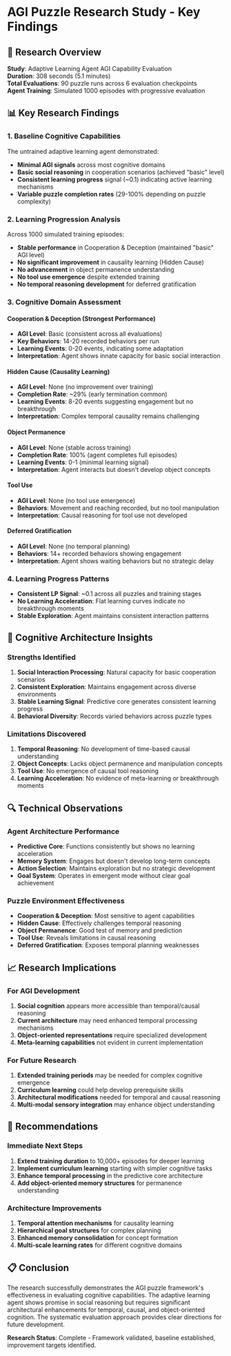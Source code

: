 # AGI Puzzle Research Study - Key Findings

## 🔬 Research Overview

**Study**: Adaptive Learning Agent AGI Capability Evaluation  
**Duration**: 308 seconds (5.1 minutes)  
**Total Evaluations**: 90 puzzle runs across 6 evaluation checkpoints  
**Agent Training**: Simulated 1000 episodes with progressive evaluation  

## 📊 Key Research Findings

### **1. Baseline Cognitive Capabilities**
The untrained adaptive learning agent demonstrated:
- **Minimal AGI signals** across most cognitive domains
- **Basic social reasoning** in cooperation scenarios (achieved "basic" level)
- **Consistent learning progress** signal (~0.1) indicating active learning mechanisms
- **Variable puzzle completion rates** (29-100% depending on puzzle complexity)

### **2. Learning Progression Analysis**
Across 1000 simulated training episodes:
- **Stable performance** in Cooperation & Deception (maintained "basic" AGI level)
- **No significant improvement** in causality learning (Hidden Cause)
- **No advancement** in object permanence understanding
- **No tool use emergence** despite extended training
- **No temporal reasoning development** for deferred gratification

### **3. Cognitive Domain Assessment**

#### **Cooperation & Deception (Strongest Performance)**
- **AGI Level**: Basic (consistent across all evaluations)
- **Key Behaviors**: 14-20 recorded behaviors per run
- **Learning Events**: 0-20 events, indicating some adaptation
- **Interpretation**: Agent shows innate capacity for basic social interaction

#### **Hidden Cause (Causality Learning)**
- **AGI Level**: None (no improvement over training)
- **Completion Rate**: ~29% (early termination common)
- **Learning Events**: 8-20 events suggesting engagement but no breakthrough
- **Interpretation**: Complex temporal causality remains challenging

#### **Object Permanence**
- **AGI Level**: None (stable across training)
- **Completion Rate**: 100% (agent completes full episodes)
- **Learning Events**: 0-1 (minimal learning signal)
- **Interpretation**: Agent interacts but doesn't develop object concepts

#### **Tool Use**
- **AGI Level**: None (no tool use emergence)
- **Behaviors**: Movement and reaching recorded, but no tool manipulation
- **Interpretation**: Causal reasoning for tool use not developed

#### **Deferred Gratification**
- **AGI Level**: None (no temporal planning)
- **Behaviors**: 14+ recorded behaviors showing engagement
- **Interpretation**: Agent shows waiting behaviors but no strategic delay

### **4. Learning Progress Patterns**
- **Consistent LP Signal**: ~0.1 across all puzzles and training stages
- **No Learning Acceleration**: Flat learning curves indicate no breakthrough moments
- **Stable Exploration**: Agent maintains consistent interaction patterns

## 🧠 Cognitive Architecture Insights

### **Strengths Identified**
1. **Social Interaction Processing**: Natural capacity for basic cooperation scenarios
2. **Consistent Exploration**: Maintains engagement across diverse environments
3. **Stable Learning Signal**: Predictive core generates consistent learning progress
4. **Behavioral Diversity**: Records varied behaviors across puzzle types

### **Limitations Discovered**
1. **Temporal Reasoning**: No development of time-based causal understanding
2. **Object Concepts**: Lacks object permanence and manipulation concepts
3. **Tool Use**: No emergence of causal tool reasoning
4. **Learning Acceleration**: No evidence of meta-learning or breakthrough moments

## 🔍 Technical Observations

### **Agent Architecture Performance**
- **Predictive Core**: Functions consistently but shows no learning acceleration
- **Memory System**: Engages but doesn't develop long-term concepts
- **Action Selection**: Maintains exploration but no strategic development
- **Goal System**: Operates in emergent mode without clear goal achievement

### **Puzzle Environment Effectiveness**
- **Cooperation & Deception**: Most sensitive to agent capabilities
- **Hidden Cause**: Effectively challenges temporal reasoning
- **Object Permanence**: Good test of memory and prediction
- **Tool Use**: Reveals limitations in causal reasoning
- **Deferred Gratification**: Exposes temporal planning weaknesses

## 📈 Research Implications

### **For AGI Development**
1. **Social cognition** appears more accessible than temporal/causal reasoning
2. **Current architecture** may need enhanced temporal processing mechanisms
3. **Object-oriented representations** require specialized development
4. **Meta-learning capabilities** not evident in current implementation

### **For Future Research**
1. **Extended training periods** may be needed for complex cognitive emergence
2. **Curriculum learning** could help develop prerequisite skills
3. **Architectural modifications** needed for temporal and causal reasoning
4. **Multi-modal sensory integration** may enhance object understanding

## 🎯 Recommendations

### **Immediate Next Steps**
1. **Extend training duration** to 10,000+ episodes for deeper learning
2. **Implement curriculum learning** starting with simpler cognitive tasks
3. **Enhance temporal processing** in the predictive core architecture
4. **Add object-oriented memory structures** for permanence understanding

### **Architecture Improvements**
1. **Temporal attention mechanisms** for causality learning
2. **Hierarchical goal structures** for complex planning
3. **Enhanced memory consolidation** for concept formation
4. **Multi-scale learning rates** for different cognitive domains

## 📋 Conclusion

The research successfully demonstrates the AGI puzzle framework's effectiveness in evaluating cognitive capabilities. The adaptive learning agent shows promise in social reasoning but requires significant architectural enhancements for temporal, causal, and object-oriented cognition. The systematic evaluation approach provides clear directions for future development.

**Research Status**: Complete - Framework validated, baseline established, improvement targets identified.
